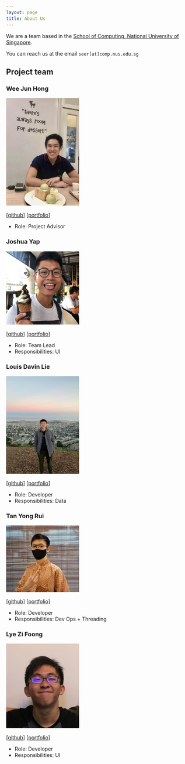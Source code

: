 ```yaml
---
layout: page
title: About Us
---
```


We are a team based in the [School of Computing, National University of Singapore](http://www.comp.nus.edu.sg).

You can reach us at the email `seer[at]comp.nus.edu.sg`

## Project team

### Wee Jun Hong

<img src="images/junhong.jpg" width="200px">

[[github](https://github.com/whoisjunhong)]
[[portfolio](team/whoisjunhong.md)]

* Role: Project Advisor

### Joshua Yap

<img src="images/joshua.jpg" width="200px">

[[github](http://github.com/e0544333)]
[[portfolio](team/e0544333.md)]

* Role: Team Lead
* Responsibilities: UI

### Louis Davin Lie

<img src="images/louisdavinlie.png" width="200px">

[[github](http://github.com/louisdavinlie)]
[[portfolio](team/louisdavinlie.md)]

* Role: Developer
* Responsibilities: Data

### Tan Yong Rui

<img src="images/fenway17.png" width="200px">

[[github](http://github.com/fenway17)]
[[portfolio](team/fenway17.md)]

* Role: Developer
* Responsibilities: Dev Ops + Threading

### Lye Zi Foong

<img src="images/lzf834.png" width="200px">

[[github](http://github.com/lzf834)]
[[portfolio](team/lzf834.md)]

* Role: Developer
* Responsibilities: UI
